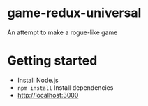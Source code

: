 # game-redux-universal
An attempt to make a rogue-like game

# Getting started
- Install Node.js
- `npm install` Install dependencies
- [http://localhost:3000](http://localhost:3000)
